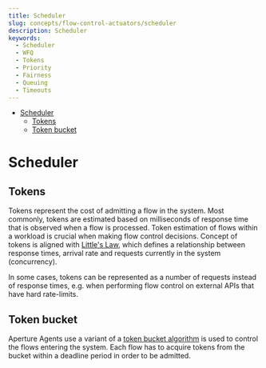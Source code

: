 ```yaml
---
title: Scheduler
slug: concepts/flow-control-actuators/scheduler
description: Scheduler
keywords:
  - Scheduler
  - WFQ
  - Tokens
  - Priority
  - Fairness
  - Queuing
  - Timeouts
---
```


<!-- @import "[TOC]" {cmd="toc" depthFrom=1 depthTo=6 orderedList=false} -->

<!-- code_chunk_output -->

- [Scheduler](#scheduler)
  - [Tokens](#tokens)
  - [Token bucket](#token-bucket)

<!-- /code_chunk_output -->

# Scheduler

## Tokens

Tokens represent the cost of admitting a flow in the system. Most commonly,
tokens are estimated based on milliseconds of response time that is observed
when a flow is processed. Token estimation of flows within a workload is crucial
when making flow control decisions. Concept of tokens is aligned with
[Little's Law](https://en.wikipedia.org/wiki/Little%27s_law), which defines a
relationship between response times, arrival rate and requests currently in the
system (concurrency).

In some cases, tokens can be represented as a number of requests instead of
response times, e.g. when performing flow control on external APIs that have
hard rate-limits.

## Token bucket

Aperture Agents use a variant of a
[token bucket algorithm](https://en.wikipedia.org/wiki/Token_bucket) is used to
control the flows entering the system. Each flow has to acquire tokens from the
bucket within a deadline period in order to be admitted.
